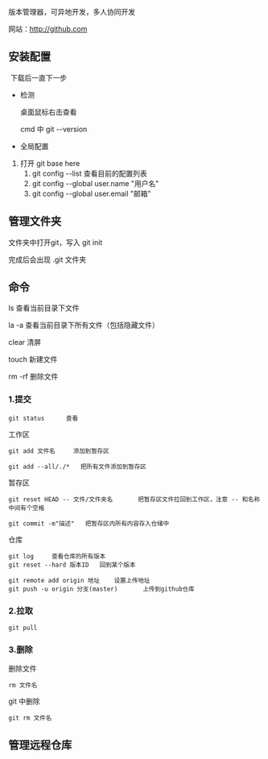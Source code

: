 版本管理器，可异地开发，多人协同开发

网站：http://github.com

## 安装配置

​	下载后一直下一步

+ 检测

  桌面鼠标右击查看

  cmd 中 git --version

+ 全局配置

1. 打开 git base here
   1. git config --list	查看目前的配置列表
   2. git config --global user.name "用户名"
   3. git config --global user.email "邮箱"



## 管理文件夹

文件夹中打开git，写入 git init

完成后会出现 .git 文件夹


## 命令

ls 	查看当前目录下文件

la -a		查看当前目录下所有文件（包括隐藏文件）

clear		清屏

touch		新建文件

rm -rf		删除文件

### 1.提交

```
git status		查看
```

工作区

```
git add 文件名		添加到暂存区

git add --all/./*	把所有文件添加到暂存区
```

暂存区

```
git reset HEAD -- 文件/文件夹名		把暂存区文件拉回到工作区，注意 -- 和名称中间有个空格

git commit -m"描述"	把暂存区内所有内容存入仓储中
```

仓库

```
git log		查看仓库的所有版本
git reset --hard 版本ID	回到某个版本

git remote add origin 地址	设置上传地址
git push -u origin 分支(master)		上传到github仓库
```

### 2.拉取

```
git pull
```



### 3.删除

删除文件

```
rm 文件名
```

git 中删除

```
git rm 文件名
```

## 管理远程仓库

